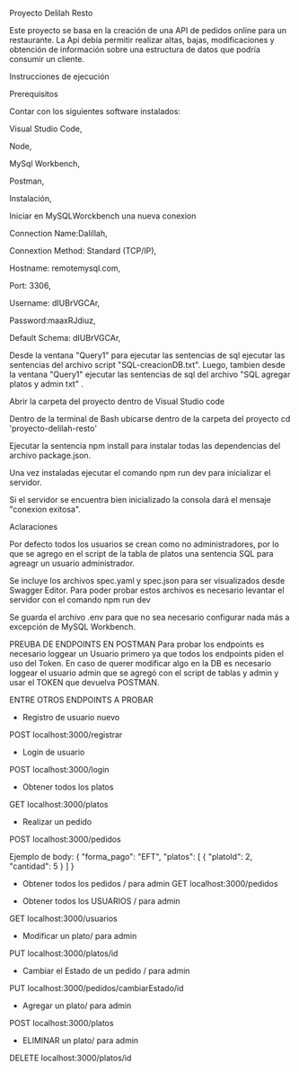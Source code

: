Proyecto Delilah Resto

Este proyecto se basa en la creación de una API de pedidos online para un restaurante. La Api debia permitir realizar altas, bajas, modificaciones y obtención de información sobre una estructura de datos que podría consumir un cliente. 

Instrucciones de ejecución

Prerequisitos

Contar con los siguientes software instalados:

Visual Studio Code,

Node,

MySql Workbench,

Postman,

Instalación,


Iniciar en  MySQLWorckbench una nueva conexion

Connection Name:Dalillah,

Connextion Method: Standard (TCP/IP),

Hostname: remotemysql.com,

Port: 3306,

Username: dIUBrVGCAr,

Password:maaxRJdiuz,

Default Schema: dIUBrVGCAr,


Desde la ventana "Query1" para ejecutar las sentencias de sql ejecutar las sentencias del archivo script "SQL-creacionDB.txt".
Luego, tambien desde la ventana "Query1" ejecutar las sentencias de sql del archivo "SQL agregar platos y admin txt" .

Abrir la carpeta del proyecto dentro de Visual Studio code

Dentro de la terminal de Bash ubicarse dentro de la carpeta del proyecto cd 'proyecto-delilah-resto'

Ejecutar la sentencia npm install para instalar todas las dependencias del archivo package.json.

Una vez instaladas ejecutar el comando npm run dev para inicializar el servidor.

Si el servidor se encuentra bien inicializado la consola dará el mensaje "conexion exitosa".

Aclaraciones

Por defecto todos los usuarios se crean como no administradores, por lo que se agrego en el script de la tabla de platos una sentencia SQL para agreagr un usuario administrador.


Se incluye los archivos spec.yaml y spec.json para ser visualizados desde Swagger Editor. Para poder probar estos archivos es necesario levantar el servidor con el comando npm run dev

Se guarda el archivo .env para que no sea necesario configurar nada más a excepción de MySQL Workbench.

PREUBA DE ENDPOINTS EN POSTMAN
Para probar los endpoints es necesario loggear un Usuario primero ya que todos los endpoints piden el uso del Token. En caso de querer modificar algo en la DB es necesario loggear el usuario admin que se agregó con el script de tablas y admin y usar el TOKEN que devuelva POSTMAN.

ENTRE OTROS ENDPOINTS A PROBAR

- Registro de usuario nuevo

POST localhost:3000/registrar

- Login de usuario

POST localhost:3000/login

- Obtener todos los platos

GET localhost:3000/platos

- Realizar un pedido

POST localhost:3000/pedidos

Ejemplo de body:
{
    "forma_pago": "EFT",
    "platos": [
        {
            "platoId": 2,
            "cantidad": 5
        }
    ]
}


- Obtener todos los pedidos / para admin
GET localhost:3000/pedidos

- Obtener todos los USUARIOS / para admin

GET localhost:3000/usuarios

- Modificar un plato/ para admin

PUT localhost:3000/platos/id

- Cambiar el Estado de un pedido / para admin

PUT localhost:3000/pedidos/cambiarEstado/id

- Agregar un plato/ para admin

POST localhost:3000/platos

- ELIMINAR un plato/ para admin

DELETE localhost:3000/platos/id

